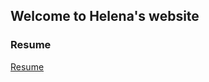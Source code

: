 ## Welcome to Helena's website

### Resume

[Resume](https://helenaam.github.io/assets/Helena_Resume_02222020.pdf)
